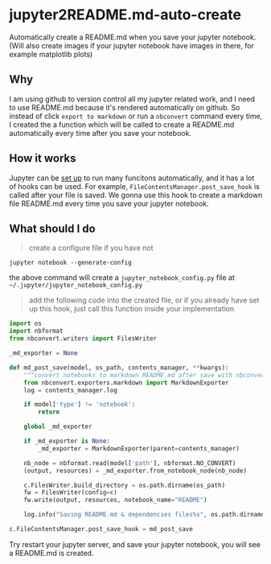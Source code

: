 # jupyter2README.md-auto-create
Automatically create a README.md when you save your jupyter notebook. (Will also create images if your jupyter notebook have images in there, for example matplotlib plots)

## Why
I am using github to version control all my jupyter related work, and I need to use README.md because it's rendered automatically on github. So instead of click `export to markdown` or run a `nbconvert` command every time, I created the a function which will be called to create a README.md automatically every time after you save your notebook. 

## How it works

Jupyter can be [set up](https://jupyter-notebook.readthedocs.io/en/stable/config.html) to run many funcitons automatically, and it has a lot of hooks can be used. For example, `FileContentsManager.post_save_hook`  is called after your file is saved. We gonna use this hook to create a markdown file README.md every time you save your jupyter notebook.

## What should I do

> create a configure file if you have not
```
jupyter notebook --generate-config
```
the above command will create a `jupyter_notebook_config.py` file at `~/.jupyter/jupyter_notebook_config.py`


> add the following code into the created file, or if you already have set up this hook, just call this function inside your implementation

```python
import os
import nbformat
from nbconvert.writers import FilesWriter

_md_exporter = None

def md_post_save(model, os_path, contents_manager, **kwargs):
    """convert notebooks to markdown README.md after save with nbconvert"""
    from nbconvert.exporters.markdown import MarkdownExporter
    log = contents_manager.log

    if model['type'] != 'notebook':
        return

    global _md_exporter

    if _md_exporter is None:
        _md_exporter = MarkdownExporter(parent=contents_manager)

    nb_node = nbformat.read(model['path'], nbformat.NO_CONVERT)
    (output, resources) = _md_exporter.from_notebook_node(nb_node)

    c.FilesWriter.build_directory = os.path.dirname(os_path)
    fw = FilesWriter(config=c)
    fw.write(output, resources, notebook_name="README")

    log.info("Saving README.md & dependencies files%s", os.path.dirname(os_path))

c.FileContentsManager.post_save_hook = md_post_save
```

Try restart your jupyter server, and save your jupyter notebook, you will see a README.md is created. 
